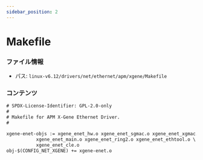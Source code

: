 ```yaml
---
sidebar_position: 2
---
```

# Makefile

### ファイル情報

- パス: `linux-v6.12/drivers/net/ethernet/apm/xgene/Makefile`

### コンテンツ

```txt
# SPDX-License-Identifier: GPL-2.0-only
#
# Makefile for APM X-Gene Ethernet Driver.
#

xgene-enet-objs := xgene_enet_hw.o xgene_enet_sgmac.o xgene_enet_xgmac.o \
		   xgene_enet_main.o xgene_enet_ring2.o xgene_enet_ethtool.o \
		   xgene_enet_cle.o
obj-$(CONFIG_NET_XGENE) += xgene-enet.o

```
